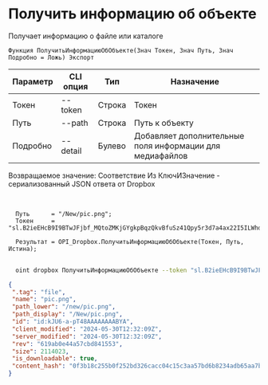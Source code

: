 ﻿---
sidebar_position: 1
---

# Получить информацию об объекте
 Получает информацию о файле или каталоге



`Функция ПолучитьИнформациюОбОбъекте(Знач Токен, Знач Путь, Знач Подробно = Ложь) Экспорт`

  | Параметр | CLI опция | Тип | Назначение |
  |-|-|-|-|
  | Токен | --token | Строка | Токен |
  | Путь | --path | Строка | Путь к объекту |
  | Подробно | --detail | Булево | Добавляет дополнительные поля информации для медиафайлов |

  
  Возвращаемое значение:   Соответствие Из КлючИЗначение - сериализованный JSON ответа от Dropbox 

<br/>




```bsl title="Пример кода"
  Путь      = "/New/pic.png";
  Токен     = "sl.B2ieEHcB9I9BTwJFjbf_MQtoZMKjGYgkpBqzQkvBfuSz41Qpy5r3d7a4ax22I5ILWhd9KLbN5L...";
  
  Результат = OPI_Dropbox.ПолучитьИнформациюОбОбъекте(Токен, Путь, Истина);
```
	


```sh title="Пример команды CLI"
    
  oint dropbox ПолучитьИнформациюОбОбъекте --token "sl.B2ieEHcB9I9BTwJFjbf_MQtoZMKjGYgkpBqzQkvBfuSz41Qpy5r3d7a4ax22I5ILWhd9KLbN5L..." --path %path% --detail %detail%

```

```json title="Результат"
{
 ".tag": "file",
 "name": "pic.png",
 "path_lower": "/new/pic.png",
 "path_display": "/New/pic.png",
 "id": "id:kJU6-a-pT48AAAAAAAABYA",
 "client_modified": "2024-05-30T12:32:09Z",
 "server_modified": "2024-05-30T12:32:09Z",
 "rev": "619ab0e44a57cbd841553",
 "size": 2114023,
 "is_downloadable": true,
 "content_hash": "0f3b18c255b0f252bd326cacc04c15c3aa57bd6b8234adb65aa7bb2987a65492"
}
```
